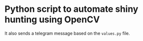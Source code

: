 # Python script to automate shiny hunting using OpenCV

It also sends a telegram message based on the `values.py` file.
